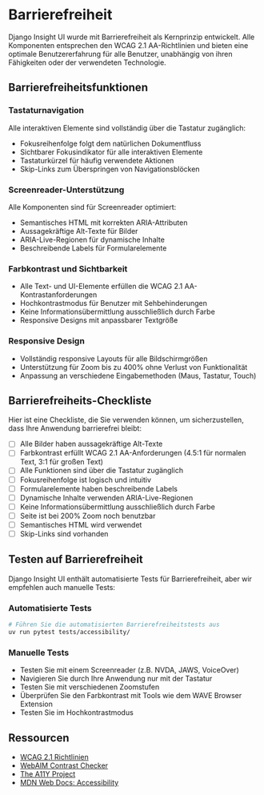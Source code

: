 # Barrierefreiheit

Django Insight UI wurde mit Barrierefreiheit als Kernprinzip entwickelt. Alle Komponenten entsprechen den WCAG 2.1 AA-Richtlinien und bieten eine optimale Benutzererfahrung für alle Benutzer, unabhängig von ihren Fähigkeiten oder der verwendeten Technologie.

## Barrierefreiheitsfunktionen

### Tastaturnavigation

Alle interaktiven Elemente sind vollständig über die Tastatur zugänglich:

- Fokusreihenfolge folgt dem natürlichen Dokumentfluss
- Sichtbarer Fokusindikator für alle interaktiven Elemente
- Tastaturkürzel für häufig verwendete Aktionen
- Skip-Links zum Überspringen von Navigationsblöcken

### Screenreader-Unterstützung

Alle Komponenten sind für Screenreader optimiert:

- Semantisches HTML mit korrekten ARIA-Attributen
- Aussagekräftige Alt-Texte für Bilder
- ARIA-Live-Regionen für dynamische Inhalte
- Beschreibende Labels für Formularelemente

### Farbkontrast und Sichtbarkeit

- Alle Text- und UI-Elemente erfüllen die WCAG 2.1 AA-Kontrastanforderungen
- Hochkontrastmodus für Benutzer mit Sehbehinderungen
- Keine Informationsübermittlung ausschließlich durch Farbe
- Responsive Designs mit anpassbarer Textgröße

### Responsive Design

- Vollständig responsive Layouts für alle Bildschirmgrößen
- Unterstützung für Zoom bis zu 400% ohne Verlust von Funktionalität
- Anpassung an verschiedene Eingabemethoden (Maus, Tastatur, Touch)

## Barrierefreiheits-Checkliste

Hier ist eine Checkliste, die Sie verwenden können, um sicherzustellen, dass Ihre Anwendung barrierefrei bleibt:

- [ ] Alle Bilder haben aussagekräftige Alt-Texte
- [ ] Farbkontrast erfüllt WCAG 2.1 AA-Anforderungen (4.5:1 für normalen Text, 3:1 für großen Text)
- [ ] Alle Funktionen sind über die Tastatur zugänglich
- [ ] Fokusreihenfolge ist logisch und intuitiv
- [ ] Formularelemente haben beschreibende Labels
- [ ] Dynamische Inhalte verwenden ARIA-Live-Regionen
- [ ] Keine Informationsübermittlung ausschließlich durch Farbe
- [ ] Seite ist bei 200% Zoom noch benutzbar
- [ ] Semantisches HTML wird verwendet
- [ ] Skip-Links sind vorhanden

## Testen auf Barrierefreiheit

Django Insight UI enthält automatisierte Tests für Barrierefreiheit, aber wir empfehlen auch manuelle Tests:

### Automatisierte Tests

```bash
# Führen Sie die automatisierten Barrierefreiheitstests aus
uv run pytest tests/accessibility/
```

### Manuelle Tests

- Testen Sie mit einem Screenreader (z.B. NVDA, JAWS, VoiceOver)
- Navigieren Sie durch Ihre Anwendung nur mit der Tastatur
- Testen Sie mit verschiedenen Zoomstufen
- Überprüfen Sie den Farbkontrast mit Tools wie dem WAVE Browser Extension
- Testen Sie im Hochkontrastmodus

## Ressourcen

- [WCAG 2.1 Richtlinien](https://www.w3.org/TR/WCAG21/)
- [WebAIM Contrast Checker](https://webaim.org/resources/contrastchecker/)
- [The A11Y Project](https://www.a11yproject.com/)
- [MDN Web Docs: Accessibility](https://developer.mozilla.org/en-US/docs/Web/Accessibility)
